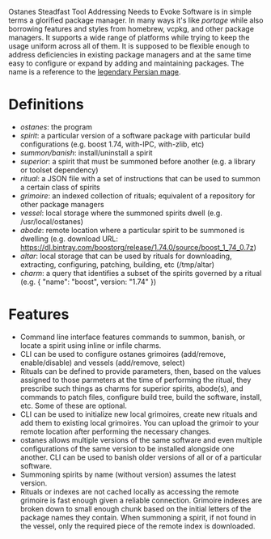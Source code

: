 Ostanes Steadfast Tool Addressing Needs to Evoke Software is in simple terms a glorified package manager. In many ways it's like _portage_ while also borrowing features and styles from homebrew, vcpkg, and other package managers. It supports a wide range of platforms while trying to keep the usage uniform across all of them. It is supposed to be flexible enough to address deficiencies in existing package managers and at the same time easy to configure or expand by adding and maintaining packages. The name is a reference to the [legendary Persian mage](https://iranicaonline.org/articles/ostanes).

# Definitions
- *ostanes*: the program
- *spirit*: a particular version of a software package with particular build configurations (e.g. boost 1.74, with-IPC, with-zlib, etc)
- *summon/banish*: install/uninstall a spirit
- *superior*: a spirit that must be summoned before another (e.g. a library or toolset dependency)
- *ritual*: a JSON file with a set of instructions that can be used to summon a certain class of spirits
- *grimoire*: an indexed collection of rituals; equivalent of a repository for other package managers
- *vessel*: local storage where the summoned spirits dwell (e.g. /usr/local/ostanes)
- *abode*: remote location where a particular spirit to be summoned is dwelling (e.g. download URL: https://dl.bintray.com/boostorg/release/1.74.0/source/boost_1_74_0.7z)
- *altar*: local storage that can be used by rituals for downloading, extracting, configuring, patching, building, etc (/tmp/altar)
- *charm*: a query that identifies a subset of the spirits governed by a ritual (e.g. { "name": "boost", version: "1.74" })

# Features
- Command line interface features commands to summon, banish, or locate a spirit using inline or infile charms.
- CLI can be used to configure ostanes grimoires (add/remove, enable/disable) and vessels (add/remove, select)
- Rituals can be defined to provide parameters, then, based on the values assigned to those parmeters at the time of performing the ritual, they prescribe such things as charms for superior spirits, abode(s), and commands to patch files, configure build tree, build the software, install, etc. Some of these are optional.
- CLI can be used to initialize new local grimoires, create new rituals and add them to existing local grimoires. You can upload the grimoir to your remote location after performing the necessary changes.
- ostanes allows multiple versions of the same software and even multiple configurations of the same version to be installed alongside one another. CLI can be used to banish older versions of all or of a particular software.
- Summoning spirits by name (without version) assumes the latest version.
- Rituals or indexes are not cached locally as accessing the remote grimoire is fast enough given a reliable connection. Grimoire indexes are broken down to small enough chunk based on the initial letters of the package names they contain. When summoning a spirit, if not found in the vessel, only the required piece of the remote index is downloaded.
